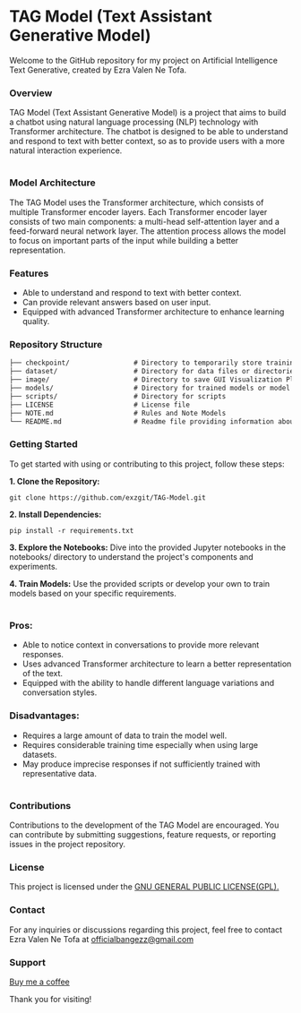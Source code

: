 # TAG Model (Text Assistant Generative Model)
Welcome to the GitHub repository for my project on Artificial Intelligence Text Generative, created by Ezra Valen Ne Tofa.

### Overview
TAG Model (Text Assistant Generative Model) is a project that aims to build a chatbot using natural language processing (NLP) technology with Transformer architecture. The chatbot is designed to be able to understand and respond to text with better context, so as to provide users with a more natural interaction experience.

# 



### Model Architecture
The TAG Model uses the Transformer architecture, which consists of multiple Transformer encoder layers. Each Transformer encoder layer consists of two main components: a multi-head self-attention layer and a feed-forward neural network layer. The attention process allows the model to focus on important parts of the input while building a better representation.

### Features
- Able to understand and respond to text with better context.
- Can provide relevant answers based on user input.
- Equipped with advanced Transformer architecture to enhance learning quality.

### Repository Structure
```txt
├── checkpoint/                # Directory to temporarily store training parameters/weights
├── dataset/                   # Directory for data files or directories
├── image/                     # Directory to save GUI Visualization Plot
├── models/                    # Directory for trained models or model checkpoints
├── scripts/                   # Directory for scripts
├── LICENSE                    # License file
├── NOTE.md                    # Rules and Note Models
└── README.md                  # Readme file providing information about the repository
```

### Getting Started
To get started with using or contributing to this project, follow these steps:

**1. Clone the Repository:**
```
git clone https://github.com/exzgit/TAG-Model.git
```


**2. Install Dependencies:**
```
pip install -r requirements.txt
```

**3. Explore the Notebooks:**
Dive into the provided Jupyter notebooks in the notebooks/ directory to understand the project's components and experiments.


**4. Train Models:**
Use the provided scripts or develop your own to train models based on your specific requirements.


#

### Pros:
- Able to notice context in conversations to provide more relevant responses.
- Uses advanced Transformer architecture to learn a better representation of the text.
- Equipped with the ability to handle different language variations and conversation styles.

### Disadvantages:
- Requires a large amount of data to train the model well.
- Requires considerable training time especially when using large datasets.
- May produce imprecise responses if not sufficiently trained with representative data.

#

### Contributions
Contributions to the development of the TAG Model are encouraged. You can contribute by submitting suggestions, feature requests, or reporting issues in the project repository.


### License
This project is licensed under the [GNU GENERAL PUBLIC LICENSE(GPL).](LICENSE)


### Contact
For any inquiries or discussions regarding this project, feel free to contact Ezra Valen Ne Tofa at [officialbangezz@gmail.com](mailto:officialbangezz@gmail.com)

### Support
[Buy me a coffee](https://trakteer.id/ExzDeveloper/tip)

Thank you for visiting!
